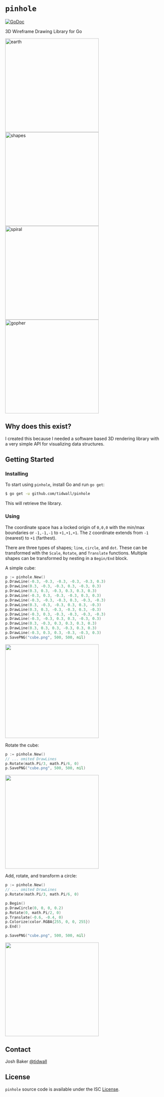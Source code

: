 # `pinhole`

<a href="https://godoc.org/github.com/tidwall/pinhole"><img src="https://img.shields.io/badge/api-reference-blue.svg?style=flat-square" alt="GoDoc"></a>


3D Wireframe Drawing Library for Go

<img src="http://i.imgur.com/EhtVA6C.jpg" width="300" height="300" alt="earth"><img src="http://i.imgur.com/fKe1N3E.jpg" width="300" height="300" alt="shapes">
<img src="http://i.imgur.com/qQRqGPe.jpg" width="300" height="300" alt="spiral"><img src="http://i.imgur.com/FbO8tY4.jpg" width="300" height="300" alt="gopher">

## Why does this exist?

I created this because I needed a software based 3D rendering library with a very simple API for visualizing data structures.

## Getting Started

### Installing

To start using `pinhole`, install Go and run `go get`:

```sh
$ go get -u github.com/tidwall/pinhole
```

This will retrieve the library.

### Using

The coordinate space has a locked origin of `0,0,0` with the min/max boundaries or `-1,-1,-1` to `+1,+1,+1`.
The `Z` coordinate extends from `-1` (nearest) to `+1` (farthest).

There are three types of shapes; `line`, `circle`, and `dot`. 
These can be transformed with the `Scale`, `Rotate`, and `Translate` functions.
Multiple shapes can be transformed by nesting in a `Begin/End` block.


A simple cube:

```go
p := pinhole.New()
p.DrawLine(-0.3, -0.3, -0.3, -0.3, -0.3, 0.3)
p.DrawLine(0.3, -0.3, -0.3, 0.3, -0.3, 0.3)
p.DrawLine(0.3, 0.3, -0.3, 0.3, 0.3, 0.3)
p.DrawLine(-0.3, 0.3, -0.3, -0.3, 0.3, 0.3)
p.DrawLine(-0.3, -0.3, -0.3, 0.3, -0.3, -0.3)
p.DrawLine(0.3, -0.3, -0.3, 0.3, 0.3, -0.3)
p.DrawLine(0.3, 0.3, -0.3, -0.3, 0.3, -0.3)
p.DrawLine(-0.3, 0.3, -0.3, -0.3, -0.3, -0.3)
p.DrawLine(-0.3, -0.3, 0.3, 0.3, -0.3, 0.3)
p.DrawLine(0.3, -0.3, 0.3, 0.3, 0.3, 0.3)
p.DrawLine(0.3, 0.3, 0.3, -0.3, 0.3, 0.3)
p.DrawLine(-0.3, 0.3, 0.3, -0.3, -0.3, 0.3)
p.SavePNG("cube.png", 500, 500, nil)
```

<img src="http://i.imgur.com/ofJ2T7Y.jpg" width="300" height="300">


Rotate the cube:

```go
p := pinhole.New()
// ... omited DrawLines
p.Rotate(math.Pi/3, math.Pi/6, 0)
p.SavePNG("cube.png", 500, 500, nil)
```

<img src="http://i.imgur.com/UewuE4L.jpg" width="300" height="300">

Add, rotate, and transform a circle:

```go
p := pinhole.New()
// ... omited DrawLines
p.Rotate(math.Pi/3, math.Pi/6, 0)

p.Begin()
p.DrawCircle(0, 0, 0, 0.2)
p.Rotate(0, math.Pi/2, 0)
p.Translate(-0.6, -0.4, 0)
p.Colorize(color.RGBA{255, 0, 0, 255})
p.End()

p.SavePNG("cube.png", 500, 500, nil)
```

<img src="http://i.imgur.com/UafJsKW.jpg" width="300" height="300">

## Contact

Josh Baker [@tidwall](http://twitter.com/tidwall)

## License

`pinhole` source code is available under the ISC [License](/LICENSE).

